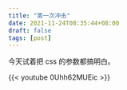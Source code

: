 ```yaml
---
title: "第一次冲击"
date: 2021-11-24T08:35:44+08:00
draft: false
tags: [post]
---
```


今天试着把 css 的参数都搞明白。

{{< youtube 0Uhh62MUEic >}}
